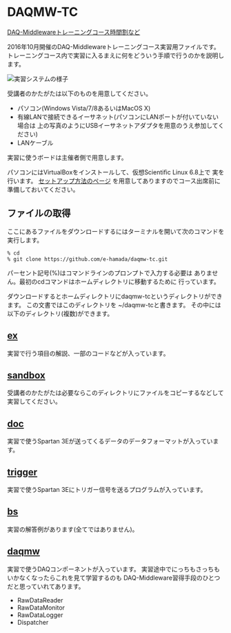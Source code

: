 DAQMW-TC
========

[DAQ-Middlewareトレーニングコース時間割など](http://daqmw.kek.jp/seminar/2016/)

2016年10月開催のDAQ-Middlewareトレーニングコース実習用ファイルです。
トレーニングコース内で実習に入るまえに何をどういう手順で行うのかを説明します。

![実習システムの様子](http://daqmw.kek.jp/seminar/2014/spartan_and_mac-small.png)

受講者のかたがたは以下のものを用意してください。

- パソコン(Windows Vista/7/8あるいはMacOS X)
- 有線LANで接続できるイーサネット(パソコンにLANポートが付いていない場合は
上の写真のようにUSBイーサネットアダプタを用意のうえ参加してください)
- LANケーブル

実習に使うボードは主催者側で用意します。

パソコンにはVirtualBoxをインストールして、仮想Scientific Linux 6.8上で
実を行います。
[セットアップ方法のページ](http://daqmw.kek.jp/seminar/2014/virtualbox/)
を用意してありますのでコース出席前に準備しておいてください。

ファイルの取得
--------------

ここにあるファイルをダウンロードするにはターミナルを開いて次のコマンドを実行します。

    % cd
    % git clone https://github.com/e-hamada/daqmw-tc.git

パーセント記号(%)はコマンドラインのプロンプトで入力する必要は
ありません。最初のcdコマンドはホームディレクトリに移動するために
行っています。

ダウンロードするとホームディレクトリにdaqmw-tcというディレクトリができます。
この文書ではこのディレクトリを ~/daqmw-tcと書きます。
その中には以下のディレクトリ(複数)ができます。

[ex](ex/)
---------

実習で行う項目の解説、一部のコードなどが入っています。

[sandbox](sandbox/)
-------------------

受講者のかたがたは必要ならこのディレクトリにファイルをコピーするなどして
実習してください。

[doc](doc/)
-----------

実習で使うSpartan 3Eが送ってくるデータのデータフォーマットが入っています。

[trigger](trigger/)
-------------------

実習で使うSpartan 3Eにトリガー信号を送るプログラムが入っています。

[bs](bs/)
---------

実習の解答例があります(全てではありません)。

[daqmw](daqmw/)
---------------

実習で使うDAQコンポーネントが入っています。
実習途中でにっちもさっちもいかなくなったらこれを見て学習するのも
DAQ-Middleware習得手段のひとつだと思っていれてあります。

* RawDataReader
* RawDataMonitor
* RawDataLogger
* Dispatcher
